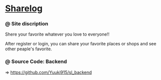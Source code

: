 # <a href="https://sharelog.pages.dev/">Sharelog</a>



### @ Site discription

Shere your favorite whatever you love to everyone!!

After register or login, you can share your favorite places or shops and see other peaple's favorite.



### @ Source Code: Backend

=> https://github.com/Yuuki915/sl_backend
